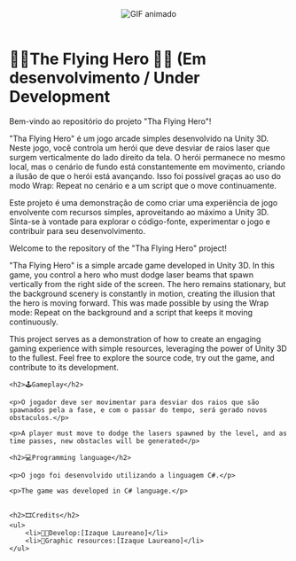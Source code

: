 <!DOCTYPE html>
<html>
<header>
	<link rel="stylesheet" type="text/css" href="/style.css">
	<div classname = "Titulo">
  	<img src="" alt="GIF animado">
	</div>

</header>
<body>
	<h1>🦸‍♂️The Flying Hero 🦸‍♀️ (Em desenvolvimento / Under Development</h1>
	<p>Bem-vindo ao repositório do projeto "Tha Flying Hero"!

"Tha Flying Hero" é um jogo arcade simples desenvolvido na Unity 3D. Neste jogo, você controla um herói que deve desviar de raios laser que surgem verticalmente do lado direito da tela. O herói permanece no mesmo local, mas o cenário de fundo está constantemente em movimento, criando a ilusão de que o herói está avançando. Isso foi possível graças ao uso do modo Wrap: Repeat no cenário e a um script que o move continuamente.

Este projeto é uma demonstração de como criar uma experiência de jogo envolvente com recursos simples, aproveitando ao máximo a Unity 3D. Sinta-se à vontade para explorar o código-fonte, experimentar o jogo e contribuir para seu desenvolvimento.



Welcome to the repository of the "Tha Flying Hero" project!

"Tha Flying Hero" is a simple arcade game developed in Unity 3D. In this game, you control a hero who must dodge laser beams that spawn vertically from the right side of the screen. The hero remains stationary, but the background scenery is constantly in motion, creating the illusion that the hero is moving forward. This was made possible by using the Wrap mode: Repeat on the background and a script that keeps it moving continuously.

This project serves as a demonstration of how to create an engaging gaming experience with simple resources, leveraging the power of Unity 3D to the fullest. Feel free to explore the source code, try out the game, and contribute to its development.</p>

	<h2>🕹Gameplay</h2>
 
	<p>O jogador deve ser movimentar para desviar dos raios que são spawnados pela a fase, e com o passar do tempo, será gerado novos obstaculos.</p>
 
 	<p>A player must move to dodge the lasers spawned by the level, and as time passes, new obstacles will be generated</p>
  
	<h2>💻Programming language</h2>
 
	<p>O jogo foi desenvolvido utilizando a linguagem C#.</p>
 
 	<p>The game was developed in C# language.</p>
 
	
	<h2>🎞Credits</h2>
	<ul>
		<li>👨‍💻Develop:[Izaque Laureano]</li>
		<li>🎨Graphic resources:[Izaque Laureano]</li>
	</ul>
	
</body>
</html>
